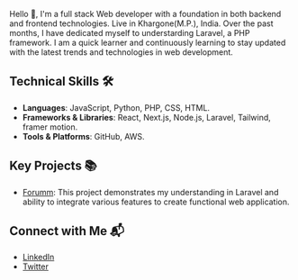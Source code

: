 Hello 👋, I'm a full stack Web developer with a foundation in both backend and frontend technologies. Live in Khargone(M.P.), India. 
Over the past months, I have dedicated myself to understarding Laravel, a PHP framework. I am a quick learner and continuously learning to stay updated with the latest trends and technologies in web development.

## Technical Skills 🛠️
- **Languages**: JavaScript, Python, PHP, CSS, HTML.
- **Frameworks & Libraries**: React, Next.js, Node.js, Laravel, Tailwind, framer motion.
- **Tools & Platforms**: GitHub, AWS.

## Key Projects 📚
- [Forumm](https://github.com/GajendrasinghDawar/Forumm): This project demonstrates my understanding in Laravel and  ability to integrate various features to create functional web application.

## Connect with Me 📬
- [LinkedIn](https://www.linkedin.com/in/gajendrasinghdawar)
- [Twitter](https://twitter.com/Gajendrsinghdwr)




